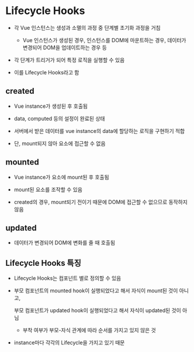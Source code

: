 # Lifecycle Hooks

- 각 Vue 인스턴스는 생성과 소멸의 과정 중 단계별 초기화 과정을 거침

  - Vue 인스턴스가 생성된 경우, 인스턴스를 DOM에 마운트하는 경우, 데이터가 변경되어 DOM을 업데이트하는 경우 등

- 각 단계가 트리거가 되어 특정 로직을 실행할 수 있음

- 이를 Lifecycle Hooks라고 함

## created

- Vue instance가 생성된 후 호출됨

- data, computed 등의 설정이 완료된 상태

- 서버에서 받은 데이터를 vue instance의 data에 할당하는 로직을 구현하기 적합

- 단, mount되지 않아 요소에 접근할 수 없음

## mounted

- Vue instance가 요소에 mount된 후 호출됨

- mount된 요소를 조작할 수 있음

- created의 경우, mount되기 전이기 때문에 DOM에 접근할 수 없으므로 동작하지 않음

## updated

- 데이터가 변경되어 DOM에 변화를 줄 때 호출됨

## Lifecycle Hooks 특징

- Lifecycle Hooks는 컴포넌트 별로 정의할 수 있음

- 부모 컴포넌트의 mounted hook이 실행되었다고 해서 자식이 mount된 것이 아니고,

  부모 컴포넌트가 updated hook이 실행되었다고 해서 자식이 updated된 것이 아님

  - 부착 여부가 부모-자식 관계에 따라 순서를 가지고 있지 않은 것

- instance마다 각각의 Lifecycle을 가지고 있기 때문